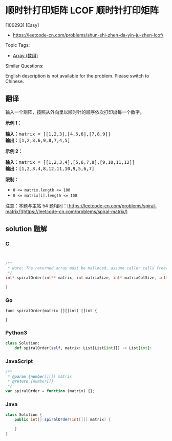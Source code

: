 # 顺时针打印矩阵 LCOF 顺时针打印矩阵

[100293] [Easy]

- https://leetcode-cn.com/problems/shun-shi-zhen-da-yin-ju-zhen-lcof/

Topic Tags:

- [Array (数组)](https://leetcode-cn.com/tag/array/)

Similar Questions:

English description is not available for the problem. Please switch to Chinese.

## 翻译

输入一个矩阵，按照从外向里以顺时针的顺序依次打印出每一个数字。

**示例 1：**

<pre><strong>输入：</strong>matrix = [[1,2,3],[4,5,6],[7,8,9]]
<strong>输出：</strong>[1,2,3,6,9,8,7,4,5]
</pre>

**示例 2：**

<pre><strong>输入：</strong>matrix =&nbsp;[[1,2,3,4],[5,6,7,8],[9,10,11,12]]
<strong>输出：</strong>[1,2,3,4,8,12,11,10,9,5,6,7]
</pre>

**限制：**

- `0 <= matrix.length <= 100`
- `0 <= matrix[i].length <= 100`

注意：本题与主站 54 题相同：[https://leetcode-cn.com/problems/spiral-matrix/](https://leetcode-cn.com/problems/spiral-matrix/)

## solution 题解

### C

```c


/**
 * Note: The returned array must be malloced, assume caller calls free().
 */
int* spiralOrder(int** matrix, int matrixSize, int* matrixColSize, int* returnSize){

}


```

### Go

```golang
func spiralOrder(matrix [][]int) []int {

}
```

### Python3

```python
class Solution:
    def spiralOrder(self, matrix: List[List[int]]) -> List[int]:
```

### JavaScript

```javascript
/**
 * @param {number[][]} matrix
 * @return {number[]}
 */
var spiralOrder = function (matrix) {};
```

### Java

```java
class Solution {
    public int[] spiralOrder(int[][] matrix) {

    }
}
```
